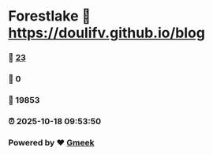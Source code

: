 # Forestlake :link: https://doulifv.github.io/blog 
### :page_facing_up: [23](https://doulifv.github.io/blog/tag.html) 
### :speech_balloon: 0 
### :hibiscus: 19853 
### :alarm_clock: 2025-10-18 09:53:50 
### Powered by :heart: [Gmeek](https://github.com/Meekdai/Gmeek)
